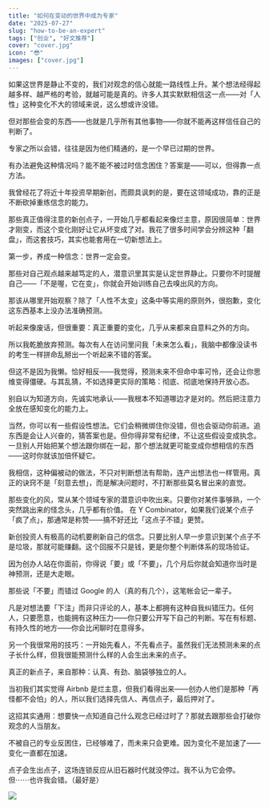 ```yaml
---
title: "如何在变动的世界中成为专家"
date: "2025-07-27"
slug: "how-to-be-an-expert"
tags: ["创业", "好文推荐"]
cover: "cover.jpg"
icon: "😎"
images: ["cover.jpg"]
---
```

如果这世界是静止不变的，我们对观念的信心就能一路线性上升。某个想法经得起越多样、越严格的考验，就越可能是真的。许多人其实默默相信这一点——对「人性」这种变化不大的领域来说，这么想或许没错。



但对那些会变的东西——也就是几乎所有其他事物——你就不能再这样信任自己的判断了。



专家之所以会错，往往是因为他们精通的，是一个早已过期的世界。



有办法避免这种情况吗？能不能不被过时信念困住？答案是——可以，但得靠一点方法。



我曾经花了将近十年投资早期新创，而颇具讽刺的是，要在这领域成功，靠的正是不断砍掉重练信念的能力。



那些真正值得注意的新创点子，一开始几乎都看起来像烂主意，原因很简单：世界才刚变，而这个变化刚好让它从坏变成了对。我花了很多时间学会分辨这种「翻盘」，而这套技巧，其实也能套用在一切新想法上。



第一步，养成一种信念：世界一定会变。



那些对自己观点越来越笃定的人，潜意识里其实是认定世界静止。只要你不时提醒自己——「不是喔，它在变」，你就会开始训练自己去嗅出风的方向。



那该从哪里开始观察？除了「人性不太变」这条中等实用的原则外，很抱歉，变化这东西基本上没办法准确预测。



听起来像废话，但很重要：真正重要的变化，几乎从来都来自意料之外的方向。



所以我乾脆放弃预测。每次有人在访问里问我「未来怎么看」，我脑中都像没读书的考生一样拼命乱掰出一个听起来不错的答案。



但这不是因为我懒。恰好相反——我觉得，预测未来不但命中率可怜，还会让你思维变得僵硬。与其乱猜，不如选择更实际的策略：彻底、彻底地保持开放心态。



别自以为知道方向，先诚实地承认——我根本不知道哪边才是对的。然后把注意力全放在感知变化的能力上。



当然，你可以有一些假设性想法。它们会稍微绑住你没错，但也会驱动你前进。追东西是会让人兴奋的，猜答案也是。但你得非常有纪律，不让这些假设变成执念。
一旦别人开始把某个想法跟你绑在一起，那个想法就更可能变成你想相信的东西——这时你就该加倍怀疑它。



我相信，这种偏被动的做法，不只对判断想法有帮助，连产出想法也一样管用。真正的诀窍不是「刻意去想」，而是解决问题时，不打断那些莫名冒出来的直觉。



那些变化的风，常从某个领域专家的潜意识中吹出来。只要你对某件事够熟，一个突然跳出来的怪念头，几乎都有价值。
在 Y Combinator，如果我们说某个点子「疯了点」，那通常是称赞——搞不好还比「这点子不错」更赞。



新创投资人有极高的动机要刷新自己的信念。只要比别人早一步意识到某个点子不是垃圾，那就可能赚翻。这个回报不只是钱，更是你整个判断体系的现场验证。



因为创办人站在你面前，你得说「要」或「不要」，几个月后你就会知道你当时是神预测，还是大走眼。



那些说「不要」而错过 Google 的人（真的有几个），这笔帐会记一辈子。



凡是对想法要「下注」而非只评论的人，基本上都拥有这种自我纠错压力。任何人，只要愿意，也能拥有这种压力——你只要公开写下自己的判断。写在有标题、有持久性的地方——你会比闲聊时在意得多。



另一个我很常用的技巧：一开始先看人，不先看点子。虽然我们无法预测未来的点子长什么样，但我很能预测什么样的人会生出未来的点子。



真正的新点子，来自那种：认真、有劲、脑袋够独立的人。



当初我们其实觉得 Airbnb 是烂主意，但我们看得出来——创办人他们是那种「再怪都不会怕」的人，所以我们选择先信人、再信点子，最后押对了。



这招其实通用：想要快一点知道自己什么观念已经过时了？那就去跟那些会打破你观念的人当朋友。



不被自己的专业反困住，已经够难了，而未来只会更难。因为变化不是加速了——变化一直都在加速。



点子会生出点子，这场连锁反应从旧石器时代就没停过。我不认为它会停。
但⋯⋯也许我会错。（最好是）




![](https://prod-files-secure.s3.us-west-2.amazonaws.com/112d0858-5090-4d34-a606-b75eb8d65fd2/46476355-9cf3-4e99-9b7a-3531bc426380/1000202064.png?X-Amz-Algorithm=AWS4-HMAC-SHA256&X-Amz-Content-Sha256=UNSIGNED-PAYLOAD&X-Amz-Credential=ASIAZI2LB4665UOD7PF6%2F20251024%2Fus-west-2%2Fs3%2Faws4_request&X-Amz-Date=20251024T104939Z&X-Amz-Expires=3600&X-Amz-Security-Token=IQoJb3JpZ2luX2VjEKL%2F%2F%2F%2F%2F%2F%2F%2F%2F%2FwEaCXVzLXdlc3QtMiJHMEUCIQD%2FL4ICNn2bOuYlss5TpHOCMBZUJlthSsXfCCJ%2Fq5dyUwIgVMBmNiGrf2vs2lwyY12kGSuu1WGlLDg%2FIiMdDLDPltgq%2FwMIWxAAGgw2Mzc0MjMxODM4MDUiDE%2FOKhSsCf5RIMm0IircA2W3NkE46EtfLgWQsBPXJgCXQnNEKtBP6dGIvZv6o6kqmlAp8C0u0CHzdzMQpS2N4MaqgefeIYEfGgfsoh2wJl4dKe6HdD2iVrUolTfPytoe%2BbCM4AV%2FV0x24fzWDKlLJbGpB8rTGOd%2Fa5DjYhwx5NErs%2BMNVW39qxaSYilsV1WrhnlTXFgROjvqVJYzeJFtEy06OkR%2BRIMTzEGYaIrx9qtkL%2FvowyD22DV%2FyV7jW20QtzlhIsEzdtVcXbZorPucg6%2FkIkJKHAAQpklogfnfv344FnmeYos2XNT%2BO%2BqoV8W2mFU7Kxy1DyTVw3gztgdvaZ9eQEfP09S02ey9AXnQKTltzV5ahzTadz08PRbgm1XlhuTXXHp4IaYwcXS3w3HMIDB8Nw5kb4494j0dhkGtDhz7FAPHXOu%2FDaO10uwXzMdh4S%2B8oNBxaYeK%2F65cq1OQ%2BPD0Fx0eykeiXfBCLM9oleOOp012V4AS8sold%2Flq20kXu5lWg6YBhlh%2Fy4nRUcd8C7ZcCmRC71jKBa%2FHoT9nHOSEPmiGjxX6AzsYapFLvJHwoLTV6ZcSS0%2Bg6WUdVUIwebCkes%2B1gFesTWCfwvSGonjDc9uy7hPdY9vcEeFof6%2FzlfSA%2F24j9%2Fil%2B%2FXcMLua7ccGOqUBe8WvURks7cHc6Dz2zuvrINRlpT3hW2cJCfPfQyspauoffmPGmxiTPb1vCsPQ1XXPTouNDVla0CDJOSGX1J%2BST64lWS%2FlVnBnFGCgdFYtfCRPHSMCTKJnw7knJzbX7apioWh1%2F2Ia8ga2iTalW%2BvfVrTBLEqL5gz620Lw4CHTGOhEnpBiDjvn6N8C8lIE6hrcJDSkZ1DpYUeDnxcBpVoefPu8llFX&X-Amz-Signature=9d6fc28b3b1dd8c2e89868e6b0fdaf4a811171761f573e63c6c50cb6bd39cdaa&X-Amz-SignedHeaders=host&x-amz-checksum-mode=ENABLED&x-id=GetObject)

